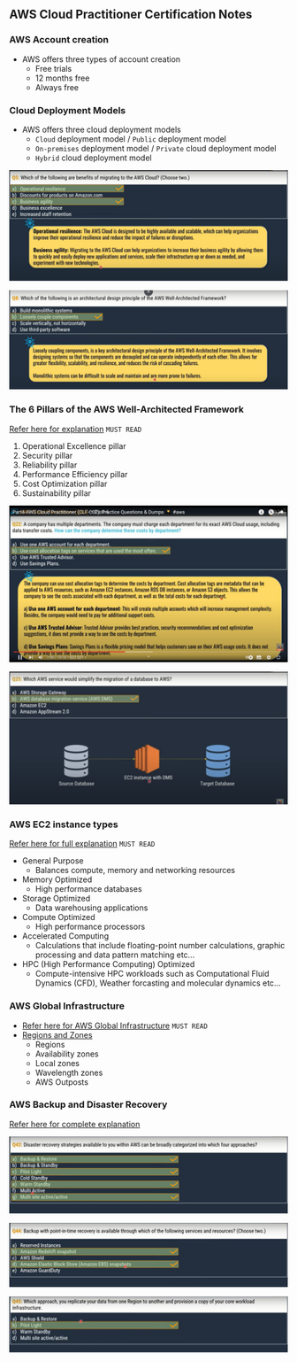 AWS  Cloud Practitioner Certification Notes
---------------------------------------------

### AWS Account creation

* AWS offers three types of account creation
    * Free trials
    * 12 months free
    * Always free

### Cloud Deployment Models

* AWS offers three cloud deployment models
    * `Cloud` deployment model / `Public` deployment model
    * `On-premises` deployment model / `Private` cloud deployment model
    * `Hybrid` cloud deployment model

![image 3](Images/image3.png)

![image 4](Images/image4.png)


### The 6 Pillars of the AWS Well-Architected Framework

[Refer here for explanation](https://aws.amazon.com/blogs/apn/the-6-pillars-of-the-aws-well-architected-framework/)  `MUST READ`

1. Operational Excellence pillar
2. Security pillar
3. Reliability pillar
4. Performance Efficiency pillar
5. Cost Optimization pillar
6. Sustainability pillar

![image 1](Images/image1.png)

![image 2](Images/image2.png)

### AWS EC2 instance types

[Refer here for full explanation](https://aws.amazon.com/ec2/instance-types/) `MUST READ`

* General Purpose
    * Balances compute, memory and networking resources 
* Memory Optimized
    * High performance databases
* Storage Optimized
    * Data warehousing applications
* Compute Optimized
    * High performance processors
* Accelerated Computing
    * Calculations that include floating-point number calculations, graphic processing and data pattern matching etc...
* HPC (High Performance Computing) Optimized 
    * Compute-intensive HPC workloads such as Computational Fluid Dynamics (CFD), Weather forcasting and molecular dynamics etc... 

### AWS Global Infrastructure

* [Refer here for AWS Global Infrastructure](https://aws.amazon.com/about-aws/global-infrastructure/)   `MUST READ`
* [Regions and Zones](https://docs.aws.amazon.com/AWSEC2/latest/UserGuide/using-regions-availability-zones.html)
    * Regions
    * Availability zones
    * Local zones
    * Wavelength zones
    * AWS Outposts

### AWS Backup and Disaster Recovery

[Refer here for complete explanation](https://docs.aws.amazon.com/whitepapers/latest/disaster-recovery-workloads-on-aws/disaster-recovery-options-in-the-cloud.html)

![image 5](Images/image5.png)

![image 6](Images/image6.png)

![image 7](Images/image7.png)